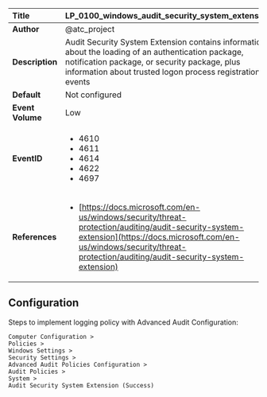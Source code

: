| Title            | LP_0100_windows_audit_security_system_extension                                                                     |
|:-----------------|:--------------------------------------------------------------------------------|
| **Author**       | @atc_project                                                                      |
| **Description**  | Audit Security System Extension contains information about the loading of an  authentication package, notification package, or security package, plus  information about trusted logon process registration events                                                               |
| **Default**      | Not configured                                                                   |
| **Event Volume** | Low                                                                    |
| **EventID**      | <ul><li>4610</li><li>4611</li><li>4614</li><li>4622</li><li>4697</li></ul>         |
| **References**   | <ul><li>[https://docs.microsoft.com/en-us/windows/security/threat-protection/auditing/audit-security-system-extension](https://docs.microsoft.com/en-us/windows/security/threat-protection/auditing/audit-security-system-extension)</li></ul> |



## Configuration

Steps to implement logging policy with Advanced Audit Configuration:
```
Computer Configuration > 
Policies > 
Windows Settings > 
Security Settings > 
Advanced Audit Policies Configuration > 
Audit Policies > 
System > 
Audit Security System Extension (Success)
```



